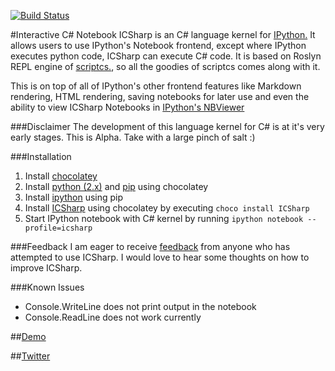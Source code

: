 [![Build Status](https://travis-ci.org/zabirauf/icsharp.svg)](https://travis-ci.org/zabirauf/icsharp)

#Interactive C# Notebook
ICSharp is an C# language kernel for [IPython.](http://ipython.org) It allows users
to use IPython's Notebook frontend, except where IPython executes python code, ICSharp
can execute C# code. It is based on Roslyn REPL engine of [scriptcs.](http://scriptcs.net/),
so all the goodies of scriptcs comes along with it.

This is on top of all of IPython's other frontend features like Markdown rendering,
HTML rendering, saving notebooks for later use and even the ability to view ICSharp
Notebooks in [IPython's NBViewer](http://nbviewer.ipython.org/)

###Disclaimer
The development of this language kernel for C# is at it's very early stages.
This is Alpha. Take with a large pinch of salt :)

###Installation
1. Install [chocolatey](https://chocolatey.org)
2. Install [python \(2.x\)](https://chocolatey.org/packages/python2) and [pip](https://chocolatey.org/packages/pip) using chocolatey
3. Install [ipython](http://ipython.org/install.html) using pip
4. Install [ICSharp](https://chocolatey.org/packages/ICSharp/0.1) using chocolatey by executing `choco install ICSharp`
5. Start IPython notebook with C# kernel by running `ipython notebook --profile=icsharp`

###Feedback
I am eager to receive [feedback](mailto:zabirauf@gmail.com) from anyone who has attempted to use ICSharp. I would love to hear
some thoughts on how to improve ICSharp.

###Known Issues
* Console.WriteLine does not print output in the notebook
* Console.ReadLine does not work currently

##[Demo](http://nbviewer.ipython.org/urls/gist.githubusercontent.com/zabirauf/a0d4aa22b383afaa1e23/raw/65e539dc98b2cf3e38cc26faf3575e50f4ac9108/iCSharp%20Sample.ipynb)

##[Twitter](http://twitter.com/zabirauf)
